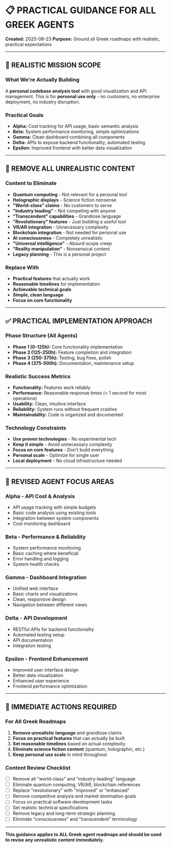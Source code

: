 # 📋 PRACTICAL GUIDANCE FOR ALL GREEK AGENTS

**Created:** 2025-08-23
**Purpose:** Ground all Greek roadmaps with realistic, practical expectations

---

## 🎯 **REALISTIC MISSION SCOPE**

### What We're Actually Building
A **personal codebase analysis tool** with good visualization and API management. This is for **personal use only** - no customers, no enterprise deployment, no industry disruption.

### Practical Goals
- **Alpha:** Cost tracking for API usage, basic semantic analysis
- **Beta:** System performance monitoring, simple optimizations  
- **Gamma:** Clean dashboard combining all components
- **Delta:** APIs to expose backend functionality, automated testing
- **Epsilon:** Improved frontend with better data visualization

---

## 🚫 **REMOVE ALL UNREALISTIC CONTENT**

### Content to Eliminate
- **Quantum computing** - Not relevant for a personal tool
- **Holographic displays** - Science fiction nonsense
- **"World-class" claims** - No customers to serve
- **"Industry leading"** - Not competing with anyone
- **"Transcendent" capabilities** - Grandiose language
- **"Revolutionary" features** - Just building a useful tool
- **VR/AR integration** - Unnecessary complexity
- **Blockchain integration** - Not needed for personal use
- **AI consciousness** - Completely unrealistic
- **"Universal intelligence"** - Absurd scope creep
- **"Reality manipulation"** - Nonsensical content
- **Legacy planning** - This is a personal project

### Replace With
- **Practical features** that actually work
- **Reasonable timelines** for implementation
- **Achievable technical goals**
- **Simple, clean language**
- **Focus on core functionality**

---

## ✅ **PRACTICAL IMPLEMENTATION APPROACH**

### Phase Structure (All Agents)
- **Phase 1 (0-125h):** Core functionality implementation
- **Phase 2 (125-250h):** Feature completion and integration
- **Phase 3 (250-375h):** Testing, bug fixes, polish
- **Phase 4 (375-500h):** Documentation, maintenance setup

### Realistic Success Metrics
- **Functionality:** Features work reliably
- **Performance:** Reasonable response times (< 1 second for most operations)
- **Usability:** Clean, intuitive interface
- **Reliability:** System runs without frequent crashes
- **Maintainability:** Code is organized and documented

### Technology Constraints
- **Use proven technologies** - No experimental tech
- **Keep it simple** - Avoid unnecessary complexity  
- **Focus on core features** - Don't build everything
- **Personal scale** - Optimize for single user
- **Local deployment** - No cloud infrastructure needed

---

## 📝 **REVISED AGENT FOCUS AREAS**

### Alpha - API Cost & Analysis
- API usage tracking with simple budgets
- Basic code analysis using existing tools
- Integration between system components
- Cost monitoring dashboard

### Beta - Performance & Reliability  
- System performance monitoring
- Basic caching where beneficial
- Error handling and logging
- System health checks

### Gamma - Dashboard Integration
- Unified web interface
- Basic charts and visualizations
- Clean, responsive design
- Navigation between different views

### Delta - API Development
- RESTful APIs for backend functionality
- Automated testing setup
- API documentation
- Integration testing

### Epsilon - Frontend Enhancement
- Improved user interface design
- Better data visualization
- Enhanced user experience
- Frontend performance optimization

---

## 🔄 **IMMEDIATE ACTIONS REQUIRED**

### For All Greek Roadmaps
1. **Remove unrealistic language** and grandiose claims
2. **Focus on practical features** that can actually be built
3. **Set reasonable timelines** based on actual complexity
4. **Eliminate science fiction content** (quantum, holographic, etc.)
5. **Keep personal use scale** in mind throughout

### Content Review Checklist
- [ ] Remove all "world-class" and "industry-leading" language
- [ ] Eliminate quantum computing, VR/AR, blockchain references
- [ ] Replace "revolutionary" with "improved" or "enhanced"
- [ ] Remove competitive analysis and market domination goals
- [ ] Focus on practical software development tasks
- [ ] Set realistic technical specifications
- [ ] Remove legacy and long-term strategic planning
- [ ] Eliminate "consciousness" and "transcendent" terminology

---

**This guidance applies to ALL Greek agent roadmaps and should be used to revise any unrealistic content immediately.**
